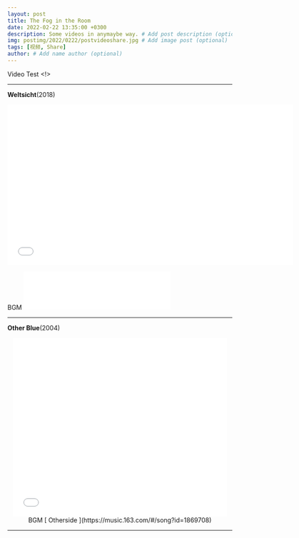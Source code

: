 ```yaml
---
layout: post
title: The Fog in the Room
date: 2022-02-22 13:35:00 +0300
description: Some videos in anymaybe way. # Add post description (optional)
img: postimg/2022/0222/postvideoshare.jpg # Add image post (optional)
tags: [视频, Share]
author: # Add name author (optional)
---
```


Video Test <!>

***

**Weltsicht**(2018)
<p class=”video“ style="text-align: center;"><iframe width="640" height="360" src="//amvnews.ru/index.php?go=Files&file=embed&id=9851" frameborder="0" allowfullscreen></iframe></p>

BGM <iframe frameborder="no" border="0" marginwidth="0" marginheight="0" width=330 height=86 src="//music.163.com/outchain/player?type=2&id=34528909&auto=0&height=66"></iframe>

***

**Other Blue**(2004)
<p class=”video“ style="text-align: center;"><iframe width="480" height="400" src="//amvnews.ru/index.php?go=Files&file=embed&id=5452" frameborder="0" allowfullscreen></iframe>
BGM [ Otherside ](https://music.163.com/#/song?id=1869708)
  


***